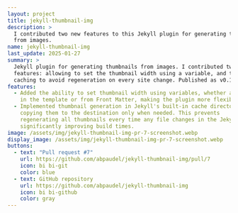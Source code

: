 ```yaml
---
layout: project
title: jekyll-thumbnail-img
description: >
  I contributed two new features to this Jekyll plugin for generating thumbnails
  from images.
name: jekyll-thumbnail-img
last_update: 2025-01-27
summary: >
  Jekyll plugin for generating thumbnails from images. I contributed two new
  features: allowing to set the thumbnail width using a variable, and thumbnail
  caching to avoid regeneration on every site change. Published as v0.1.3.
features:
  - Added the ability to set thumbnail width using variables, whether assigned
    in the template or from Front Matter, making the plugin more flexible.
  - Implemented thumbnail generation in Jekyll's built-in cache directory,
    copying them to the destination only when needed. This prevents
    regenerating all thumbnails every time any file changes in the Jekyll site,
    significantly improving build times.
image: /assets/img/jekyll-thumbnail-img-pr-7-screenshot.webp
display_image: /assets/img/jekyll-thumbnail-img-pr-7-screenshot.webp
buttons:
  - text: "Pull request #7"
    url: https://github.com/abpaudel/jekyll-thumbnail-img/pull/7
    icon: bi bi-git
    color: blue
  - text: GitHub repository
    url: https://github.com/abpaudel/jekyll-thumbnail-img
    icon: bi bi-github
    color: gray
---
```

